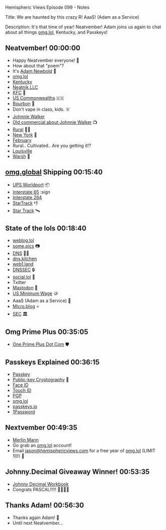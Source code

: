 Hemispheric Views Episode 099 - Notes

Title: We are haunted by this crazy R!
AaaS! (Adam as a Service)

Description: It's that time of year! Neatvember! Adam joins us again to chat about all things [omg.lol](https://omg.lol), Kentucky, and Passkeys!



## Neatvember! 00:00:00
* Happy Neatvember everyone! 🎉
* How about that "poem"?
* It's [Adam Newbold](https://social.lol/@adam) 👋
* [omg.lol](https://home.omg.lol/)
* [Kentucky](https://en.wikipedia.org/wiki/Kentucky)
* [Neatnik LLC](https://neatnik.net)
* [KFC](https://en.wikipedia.org/wiki/KFC) 🐔
* [US Commonwealths](https://en.wikipedia.org/wiki/Commonwealth_(U.S._state)) 🇺🇸
* [Bourbon](https://en.wikipedia.org/wiki/Bourbon_whiskey) 🥃
* Don't vape in class, kids. ☠️
* [Johnnie Walker](https://en.wikipedia.org/wiki/Johnnie_Walker)
* [Old commercial about Johnnie Walker](https://youtu.be/_mTkSHmSQXA?si=PiRwMoHEwZzOu_yB) 📺
* [Rural](https://en.wikipedia.org/wiki/Rural_area) 👨‍🌾
* [New York](https://en.wikipedia.org/wiki/New_York_(state)) 🗽
* [February](https://upload.wikimedia.org/wikipedia/commons/transcoded/9/92/En-us-February.ogg/En-us-February.ogg.mp3)
* Rural.. Cultivated.. Are you getting it!?
* [Louisville](https://en.wikipedia.org/wiki/Louisville,_Kentucky)
* [Warsh](https://www.quickanddirtytips.com/articles/why-do-people-say-warsh-instead-of-wash/) 🧽

## [omg.global](https://omg.global) Shipping 00:15:40
* [UPS Worldport](https://en.wikipedia.org/wiki/Louisville_International_Airport#Worldport) 📦
* [Interstate 65](https://en.wikipedia.org/wiki/Interstate_65_in_Kentucky) :sign
* [Interstate 264](https://en.wikipedia.org/wiki/Interstate_264_(Kentucky))
* [StarTrack](https://en.wikipedia.org/wiki/StarTrack) 👎
* [Star Track](https://en.wikipedia.org/wiki/Star_Trek) 🛰️

## State of the lols 00:18:40
* [weblog.lol](https://home.omg.lol/)
* [some.pics](https://some.pics) 📷
* [DNS](https://en.wikipedia.org/wiki/Domain_Name_System) 😵‍💫
* [dns.kitchen](https://dns.kitchen/)
* [web1.land](https://web1.land/)
* [DNSSEC](https://en.wikipedia.org/wiki/Domain_Name_System_Security_Extensions) 🔒
* [social.lol](https://social.lol/home) 🤣
* Txitter
* [Mastodon](https://mastodon.social/) 🦣
* [US Minimum Wage](https://en.wikipedia.org/wiki/Minimum_wage_in_the_United_States) 🪙
* AaaS (Adam as a Service) 💪
* [Micro.blog](https://micro.blog) ⭐
* [SEC](https://en.wikipedia.org/wiki/U.S._Securities_and_Exchange_Commission) 🏛️

## Omg Prime Plus 00:35:05
* [One Prime Plus Dot Com](https://oneprimeplus.com) 🛡️

## Passkeys Explained 00:36:15
* [Passkey](https://en.wikipedia.org/wiki/Passkey_(credential))
* [Public-key Cryptography](https://en.wikipedia.org/wiki/Public-key_cryptography) 🔐
* [Face ID](https://en.wikipedia.org/wiki/Face_ID)
* [Touch ID](https://en.wikipedia.org/wiki/Touch_ID)
* [PGP](https://en.wikipedia.org/wiki/Pretty_Good_Privacy)
* [omg.lol](https://home.omg.lol/)
* [passkeys.io](https://www.passkeys.io)
* [1Password](https://1password.com)

## Nextvember 00:49:35
* [Merlin Mann](https://en.wikipedia.org/wiki/Merlin_Mann)
* Go grab an [omg.lol](https://home.omg.lol/) account!
* Email [jason@hemisphericviews.com](mailto:jason@hemisphericviews.com) for a free year of [omg.lol](https://home.omg.lol/) (LIMIT 10!) 📧

## Johnny.Decimal Giveaway Winner! 00:53:35
* [Johnny Decimal Workbook](https://johnnydecimal.com/10-19-concepts/14-build-your-system/14.02-the-decimal-workbook/)
* Congrats PASCAL!!!!! 🎉🎉🎉🎉

## Thanks Adam! 00:56:30
* Thanks again Adam! 👋
* Until next Neatvember...
